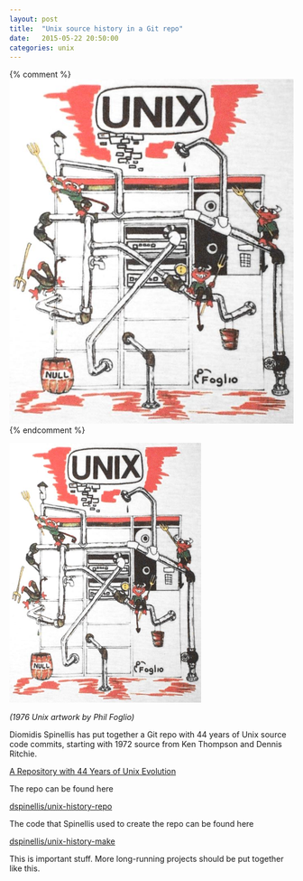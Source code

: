 ```yaml
---
layout: post
title:  "Unix source history in a Git repo"
date:   2015-05-22 20:50:00
categories: unix
---
```

{% comment %}
![My helpful screenshot](/assets/UnixFoglio.jpg)
{% endcomment %}

<img src="/assets/UnixFoglio.jpg" width="340" height="460" />

*(1976 Unix artwork by Phil Foglio)*

Diomidis Spinellis has put together a Git repo with 44 years of Unix
source code commits, starting with 1972 source from Ken Thompson and Dennis Ritchie.

[A Repository with 44 Years of Unix Evolution](http://www.dmst.aueb.gr/dds/pubs/conf/2015-MSR-Unix-History/html/Spi15c.html)

The repo can be found here

[dspinellis/unix-history-repo](https://github.com/dspinellis/unix-history-repo)

The code that Spinellis used to create the repo can be found here

[dspinellis/unix-history-make](https://github.com/dspinellis/unix-history-make)

This is important stuff. More long-running projects should be put together like
this.

